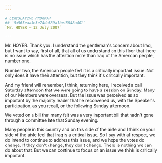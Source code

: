 ```yaml
---
---

# LEGISLATIVE PROGRAM
## `5a565eaa5e3e74da589a1bef5848a401`
`Mr. HOYER — 12 July 2007`

---
```



Mr. HOYER. Thank you. I understand the gentleman's concern about 
Iraq, but I want to say, first of all, that all of us understand on 
this floor that there is no issue which has the attention more than 
Iraq of the American people, number one.

Number two, the American people feel it is a critically important 
issue. Not only does it have their attention, but they think it's 
critically important.

And my friend will remember, I think, returning here, I received a 
call Saturday afternoon that we were going to have a session on Sunday. 
Many of our Members were overseas. But the issue was perceived as so 
important by the majority leader that he reconvened us, with the 
Speaker's participation, as you recall, on the following Sunday 
afternoon.



We voted on a bill that many felt was a very important bill that 
hadn't gone through a committee late that Sunday evening.

Many people in this country and on this side of the aisle and I think 
on your side of the aisle feel that Iraq is a critical issue. So I say 
with all respect, we do intend to continue to address this issue, and 
we hope the votes do change. If they don't change, they don't change. 
There is nothing we can do about that. But we can continue to focus on 
an issue we think is critically important.